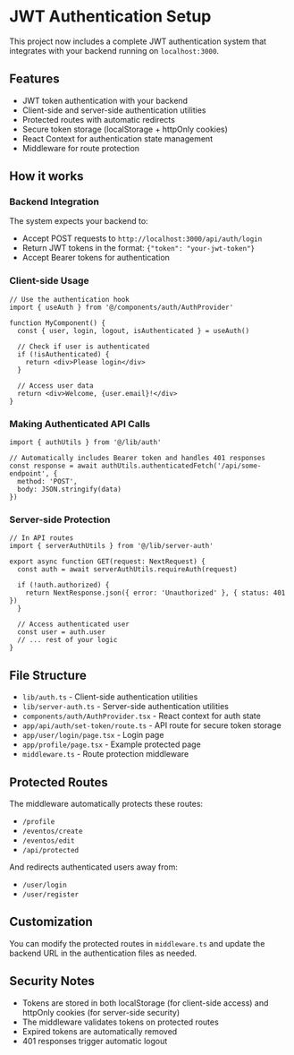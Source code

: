 # JWT Authentication Setup

This project now includes a complete JWT authentication system that integrates with your backend running on `localhost:3000`.

## Features

- JWT token authentication with your backend
- Client-side and server-side authentication utilities
- Protected routes with automatic redirects
- Secure token storage (localStorage + httpOnly cookies)
- React Context for authentication state management
- Middleware for route protection

## How it works

### Backend Integration

The system expects your backend to:
- Accept POST requests to `http://localhost:3000/api/auth/login`
- Return JWT tokens in the format: `{"token": "your-jwt-token"}`
- Accept Bearer tokens for authentication

### Client-side Usage

```tsx
// Use the authentication hook
import { useAuth } from '@/components/auth/AuthProvider'

function MyComponent() {
  const { user, login, logout, isAuthenticated } = useAuth()
  
  // Check if user is authenticated
  if (!isAuthenticated) {
    return <div>Please login</div>
  }
  
  // Access user data
  return <div>Welcome, {user.email}!</div>
}
```

### Making Authenticated API Calls

```tsx
import { authUtils } from '@/lib/auth'

// Automatically includes Bearer token and handles 401 responses
const response = await authUtils.authenticatedFetch('/api/some-endpoint', {
  method: 'POST',
  body: JSON.stringify(data)
})
```

### Server-side Protection

```tsx
// In API routes
import { serverAuthUtils } from '@/lib/server-auth'

export async function GET(request: NextRequest) {
  const auth = await serverAuthUtils.requireAuth(request)
  
  if (!auth.authorized) {
    return NextResponse.json({ error: 'Unauthorized' }, { status: 401 })
  }
  
  // Access authenticated user
  const user = auth.user
  // ... rest of your logic
}
```

## File Structure

- `lib/auth.ts` - Client-side authentication utilities
- `lib/server-auth.ts` - Server-side authentication utilities
- `components/auth/AuthProvider.tsx` - React context for auth state
- `app/api/auth/set-token/route.ts` - API route for secure token storage
- `app/user/login/page.tsx` - Login page
- `app/profile/page.tsx` - Example protected page
- `middleware.ts` - Route protection middleware

## Protected Routes

The middleware automatically protects these routes:
- `/profile`
- `/eventos/create`
- `/eventos/edit`
- `/api/protected`

And redirects authenticated users away from:
- `/user/login`
- `/user/register`

## Customization

You can modify the protected routes in `middleware.ts` and update the backend URL in the authentication files as needed.

## Security Notes

- Tokens are stored in both localStorage (for client-side access) and httpOnly cookies (for server-side security)
- The middleware validates tokens on protected routes
- Expired tokens are automatically removed
- 401 responses trigger automatic logout
